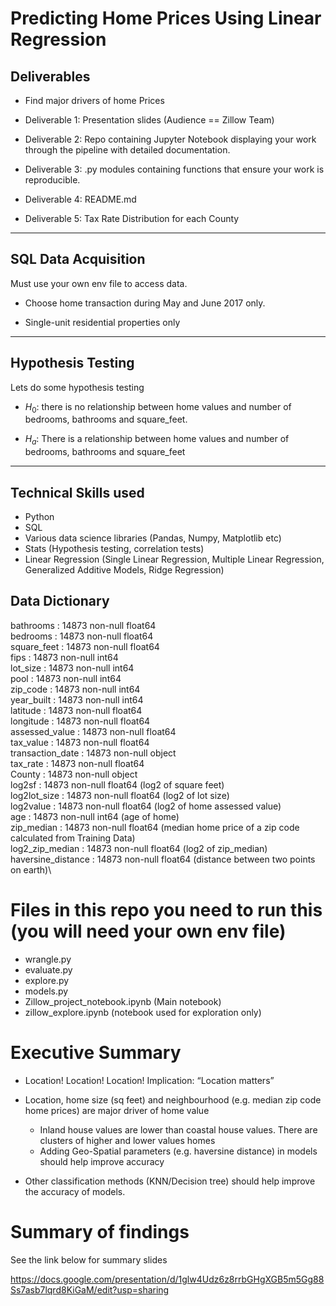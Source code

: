 # Predicting Home Prices Using Linear Regression

## Deliverables
* Find major drivers of home Prices
* Deliverable 1: Presentation slides (Audience == Zillow Team)

* Deliverable 2: Repo containing Jupyter Notebook displaying your work through the pipeline with detailed documentation.

* Deliverable 3: .py modules containing functions that ensure your work is reproducible.

* Deliverable 4: README.md

* Deliverable 5: Tax Rate Distribution for each County
***



## SQL Data Acquisition 
Must use your own env file to access data.

* Choose home transaction during May and June 2017 only.

* Single-unit residential properties only
***

## Hypothesis Testing
Lets do some hypothesis testing 

* $H_0$: there is no relationship between home values and number of bedrooms, bathrooms and square_feet.

* $H_a$: There is a relationship between home values and number of bedrooms, bathrooms and square_feet
***

## Technical Skills used

* Python
* SQL
* Various data science libraries (Pandas, Numpy, Matplotlib etc)
* Stats (Hypothesis testing, correlation tests)
* Linear Regression (Single Linear Regression, Multiple Linear Regression, Generalized Additive Models, Ridge Regression)


## Data Dictionary

bathrooms : 14873 non-null float64\
bedrooms :  14873 non-null float64\
square_feet  :         14873 non-null float64\
fips      :            14873 non-null int64\
lot_size   :           14873 non-null int64\
pool     :             14873 non-null int64\
zip_code     :         14873 non-null int64\
year_built    :        14873 non-null int64\
latitude      :        14873 non-null float64\
longitude      :       14873 non-null float64\
assessed_value  :      14873 non-null float64\
tax_value       :      14873 non-null float64\
transaction_date   :   14873 non-null object\
tax_rate       :       14873 non-null float64\
County         :       14873 non-null object\
log2sf          :      14873 non-null float64 (log2 of square feet)\
log2lot_size    :      14873 non-null float64 (log2 of lot size)\
log2value       :      14873 non-null float64 (log2 of home assessed value)\
age             :      14873 non-null int64 (age of home)\
zip_median      :      14873 non-null float64 (median home price of a zip code calculated from Training Data)\
log2_zip_median  :     14873 non-null float64 (log2 of zip_median)\
haversine_distance   : 14873 non-null float64 (distance between two points on earth)\

# Files in this repo you need to run this (you will need your own env file)
* wrangle.py
* evaluate.py
* explore.py
* models.py
* Zillow_project_notebook.ipynb (Main notebook)
* zillow_explore.ipynb (notebook used for exploration only)

# Executive Summary
* Location! Location! Location! Implication: “Location matters”
* Location, home size (sq feet) and neighbourhood (e.g. median zip code home prices) are major driver of home value
    * Inland house values are lower than coastal house values. There are clusters of higher and lower values homes
    * Adding Geo-Spatial parameters (e.g. haversine distance) in models should help improve accuracy

* Other classification methods (KNN/Decision tree) should help improve the accuracy of models.


# Summary of findings
See the link below for summary slides

https://docs.google.com/presentation/d/1glw4Udz6z8rrbGHgXGB5m5Gg88Ss7asb7lqrd8KiGaM/edit?usp=sharing